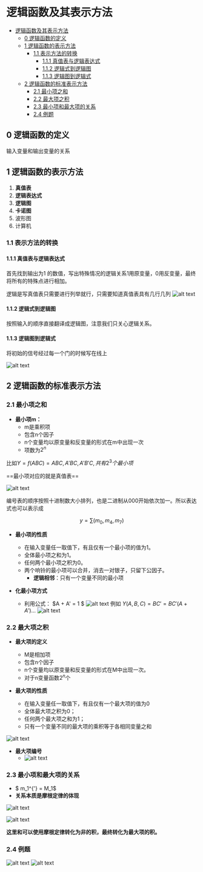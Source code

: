 # 逻辑函数及其表示方法

<!-- @import "[TOC]" {cmd="toc" depthFrom=1 depthTo=6 orderedList=false} -->

<!-- code_chunk_output -->

- [逻辑函数及其表示方法](#逻辑函数及其表示方法)
  - [0 逻辑函数的定义](#0-逻辑函数的定义)
  - [1 逻辑函数的表示方法](#1-逻辑函数的表示方法)
    - [1.1 表示方法的转换](#11-表示方法的转换)
      - [1.1.1 真值表与逻辑表达式](#111-真值表与逻辑表达式)
      - [1.1.2 逻辑式到逻辑图](#112-逻辑式到逻辑图)
      - [1.1.3 逻辑图到逻辑式](#113-逻辑图到逻辑式)
  - [2 逻辑函数的标准表示方法](#2-逻辑函数的标准表示方法)
    - [2.1 最小项之和](#21-最小项之和)
    - [2.2 最大项之积](#22-最大项之积)
    - [2.3 最小项和最大项的关系](#23-最小项和最大项的关系)
    - [2.4 例题](#24-例题)

<!-- /code_chunk_output -->



## 0 逻辑函数的定义

输入变量和输出变量的关系


## 1 逻辑函数的表示方法

1. **真值表**
2. **逻辑表达式**
3. **逻辑图**
4. **卡诺图**
5. 波形图
6. 计算机

### 1.1 表示方法的转换


#### 1.1.1 真值表与逻辑表达式

首先找到输出为1 的数值，写出特殊情况的逻辑关系1用原变量，0用反变量，最终将所有的特殊点进行相加。


逻辑是写真值表只需要进行列举就行，只需要知道真值表具有几行几列
![alt text](image-17.png)


#### 1.1.2 逻辑式到逻辑图

按照输入的顺序直接翻译成逻辑图，注意我们只关心逻辑关系。

#### 1.1.3 逻辑图到逻辑式

将初始的信号经过每一个门的时候写在线上

![alt text](image-18.png)

## 2 逻辑函数的标准表示方法

### 2.1 最小项之和

- **最小项m：** 
  - m是乘积项
  - 包含n个因子
  - n个变量均以原变量和反变量的形式在m中出现一次
  - 项数为$2^n$


比如$Y = f(ABC) = ABC , A'BC , A'B'C,共有2^3个最小项$

==最小项对应的就是真值表==

![alt text](image-19.png)

编号表的顺序按照十进制数大小排列，也是二进制从000开始依次加一。所以表达式也可以表示成

$$y = \sum(m_0,m_4,m_7)$$


- **最小项的性质**
  - 在输入变量任一取值下，有且仅有一个最小项的值为1。
  - 全体最小项之和为1。
  - 任何两个最小项之积为0。
  - 两个响铃的最小项可以合并，消去一对银子，只留下公因子。
    - **逻辑相邻**：只有一个变量不同的最小项


- **化最小项方式**
  - 利用公式： $A + A' = 1 $
![alt text](image-20.png)
例如 $Y(A,B,C) = BC' = BC'(A+A')...$
![alt text](image-21.png)

### 2.2 最大项之积


- **最大项的定义**
  - M是相加项
  - 包含n个因子
  - n个变量均以原变量和反变量的形式在M中出现一次。
  - 对于n变量函数$2^n$个

- **最大项的性质**
  - 在输入变量任一取值下，有且仅有一个最大项的值为0
  - 全体最大项之积为0；
  - 任何两个最大项之和为1；
  - 只有一个变量不同的最大项的乘积等于各相同变量之和

![alt text](image-22.png)
  

- **最大项编号**
  - ![alt text](image-23.png)


### 2.3 最小项和最大项的关系

- $ m_1^{'} = M_1$
- **关系本质是摩根定律的体现**

![alt text](image-24.png)

![alt text](image-25.png)

**这里和可以使用摩根定律转化为非的积，最终转化为最大项的积。**



### 2.4 例题

![alt text](image-26.png)
![alt text](image-27.png)



